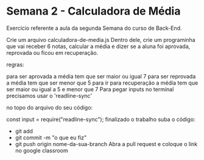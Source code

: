 # Semana 2 - Calculadora de Média

Exercício referente a aula da segunda Semana do curso de Back-End.

Crie um arquivo calculadora-de-media.js Dentro dele, crie um programinha que vai receber 6 notas, calcular a média e dizer se a aluna foi aprovada, reprovada ou ficou em recuperação.

regras:

para ser aprovada a média tem que ser maior ou igual 7
para ser reprovada a média tem que ser menor que 5
para ir para recuperação a média tem que ser maior ou igual a 5 e menor que 7
Para pegar inputs no terminal precisamos usar o 'readline-sync'

no topo do arquivo do seu código:

const input = require("readline-sync");
finalizado o trabalho suba o código:
  - git add
  - git commit -m "o que eu fiz"
  - git push origin nome-da-sua-branch
Abra a pull request e coloque o link no google classroom